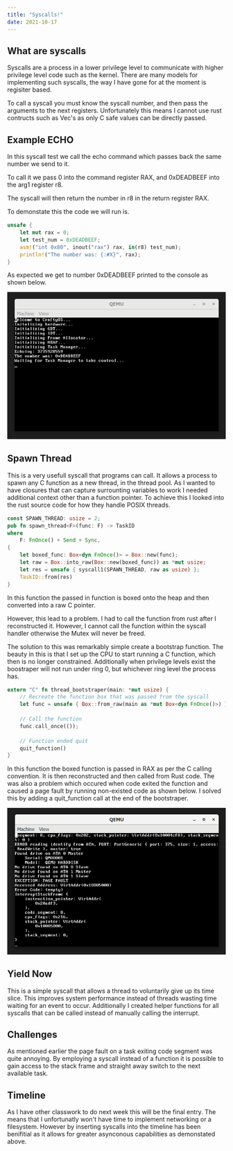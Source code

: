 ```yaml
---
title: "Syscalls!"
date: 2021-10-17
---
```


## What are syscalls
Syscalls are a process in a lower privilege level to communicate with higher privilege level code such as the kernel. There are many models for implementing such syscalls, the way I have gone for at the moment is regisiter based.

To call a syscall you must know the syscall number, and then pass the arguments to the next registers. Unfortunately this means I cannot use rust contructs such as Vec's as only C safe values can be directly passed.

## Example ECHO
In this syscall test we call the echo command which passes back the same number we send to it.

To call it we pass 0 into the command register RAX, and 0xDEADBEEF into the arg1 register r8.

The syscall will then return the number in r8 in the return register RAX.

To demonstate this the code we will run is.

```rust
unsafe {
    let mut rax = 0;
    let test_num = 0xDEADBEEF;
    asm!("int 0x80", inout("rax") rax, in(r8) test_num);
    println!("The number was: {:#X}", rax);
}
```

As expected we get to number 0xDEADBEEF printed to the console as shown below.

!["Echo screenshot"](echo.png "Echo screenshot")

## Spawn Thread
This is a very usefull syscall that programs can call. It allows a process to spawn any C function as a new thread, in the thread pool. As I wanted to have closures that can capture surrounting variables to work I needed additional context other than a function pointer. To achieve this I looked into the rust source code for how they handle POSIX threads.

```rust
const SPAWN_THREAD: usize = 2;
pub fn spawn_thread<F>(func: F) -> TaskID
where
    F: FnOnce() + Send + Sync,
{
    let boxed_func: Box<dyn FnOnce()> = Box::new(func);
    let raw = Box::into_raw(Box::new(boxed_func)) as *mut usize;
    let res = unsafe { syscall1(SPAWN_THREAD, raw as usize) };
    TaskID::from(res)
}
```
In this function the passed in function is boxed onto the heap and then converted into a raw C pointer.

However, this lead to a problem. I had to call the function from rust after I reconstructed it. However, I cannot call the function within the syscall handler otherwise the Mutex will never be freed.

The solution to this was remarkably simple create a bootstrap function. The beauty in this is that I set up the CPU to start running a C function, which then is no longer constrained. Additionally when privilege levels exist the boostraper will not run under ring 0, but whichever ring level the process has.

```rust
extern "C" fn thread_bootstraper(main: *mut usize) {
    // Recreate the function box that was passed from the syscall
    let func = unsafe { Box::from_raw(main as *mut Box<dyn FnOnce()>) };

    // Call the function
    func.call_once(());

    // Function ended quit
    quit_function()
}
```
In this function the boxed function is passed in RAX as per the C calling convention. It is then reconstructed and then called from Rust code. The was also a problem which occured when code exited the function and caused a page fault by running non-existed code as shown below. I solved this by adding a quit_function call at the end of the bootstraper.

!["page fault"](pagefault_noquit.png "page fault")

## Yield Now
This is a simple syscall that allows a thread to voluntarily give up its time slice. This improves system performance instead of threads wasting time waiting for an event to occur. Additionally I created helper functions for all syscalls that can be called instead of manually calling the interrupt.

## Challenges
As mentioned earlier the page fault on a task exiting code segment was quite annoying. By employing a syscall instead of a function it is possible to gain access to the stack frame and straight away switch to the next available task.

## Timeline
As I have other classwork to do next week this will be the final entry. The means that I unfortunatly won't have time to implement networking or a filesystem. However by inserting syscalls into the timeline has been benifitial as it allows for greater asynconous capabilities as demonstated above.